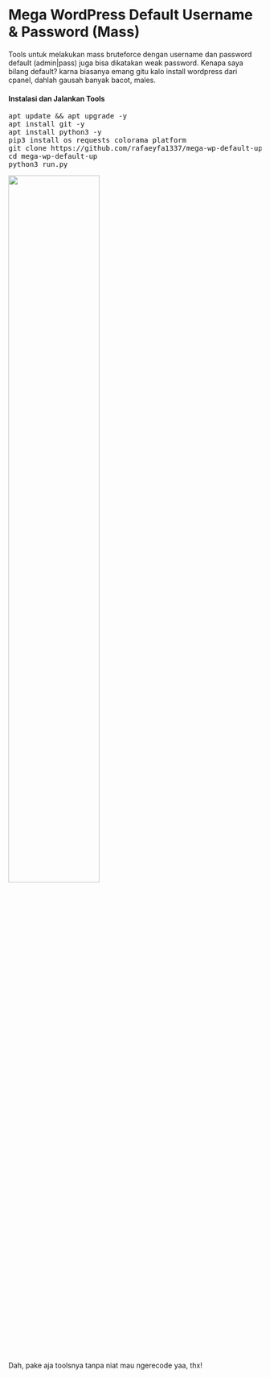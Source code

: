 # Mega WordPress Default Username & Password (Mass)
<p>Tools untuk melakukan mass bruteforce dengan username dan password default (admin|pass) juga bisa dikatakan weak password.
Kenapa saya bilang default? karna biasanya emang gitu kalo install wordpress dari cpanel, dahlah gausah banyak bacot, males.</p>

<h4>Instalasi dan Jalankan Tools</h4><pre>
apt update && apt upgrade -y
apt install git -y
apt install python3 -y
pip3 install os requests colorama platform
git clone https://github.com/rafaeyfa1337/mega-wp-default-up/
cd mega-wp-default-up
python3 run.py</pre>

<img src="https://i.imgur.com/BRxKZK5.jpg" width="60%"></img>
<p>Dah, pake aja toolsnya tanpa niat mau ngerecode yaa, thx!</p>
